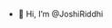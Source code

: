 - 👋 Hi, I’m @JoshiRiddhi
 

<!---
JoshiRiddhi/JoshiRiddhi is a ✨ special ✨ repository because its `README.md` (this file) appears on your GitHub profile.
You can click the Preview link to take a look at your changes.
--->
